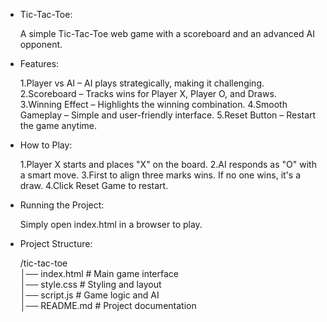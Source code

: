 * Tic-Tac-Toe:

  A simple Tic-Tac-Toe web game with a scoreboard and an advanced AI opponent.

* Features:
 

  1.Player vs AI – AI plays strategically, making it challenging.
  2.Scoreboard – Tracks wins for Player X, Player O, and Draws.
  3.Winning Effect – Highlights the winning combination.
  4.Smooth Gameplay – Simple and user-friendly interface.
  5.Reset Button – Restart the game anytime.

* How to Play:
 
  1.Player X starts and places "X" on the board.
  2.AI responds as "O" with a smart move.
  3.First to align three marks wins. If no one wins, it's a draw.
  4.Click Reset Game to restart.

* Running the Project:

  Simply open index.html in a browser to play.

* Project Structure:
  
   /tic-tac-toe  
     │── index.html      # Main game interface  
     │── style.css       # Styling and layout  
     │── script.js       # Game logic and AI  
     │── README.md       # Project documentation
    
